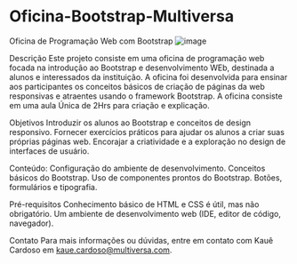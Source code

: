 # Oficina-Bootstrap-Multiversa

Oficina de Programação Web com Bootstrap
![image](https://github.com/Kaue-Cardoso/Oficina-Bootstrap-Multiversa/assets/54649009/9a1897ad-4e5f-4ba0-bd97-338884ff74a9)

Descrição
Este projeto consiste em uma oficina de programação web focada na introdução ao Bootstrap e desenvolvimento WEb, destinada a alunos e interessados da instituição. A oficina foi desenvolvida para ensinar aos participantes os conceitos básicos de criação de páginas da web responsivas e atraentes usando o framework Bootstrap. A oficina consiste em uma aula Única de 2Hrs para criação e explicação.

Objetivos
Introduzir os alunos ao Bootstrap e conceitos de design responsivo.
Fornecer exercícios práticos para ajudar os alunos a criar suas próprias páginas web.
Encorajar a criatividade e a exploração no design de interfaces de usuário.

Conteúdo:
Configuração do ambiente de desenvolvimento.
Conceitos básicos do Bootstrap.
Uso de componentes prontos do Bootstrap.
Botões, formulários e tipografia.

Pré-requisitos
Conhecimento básico de HTML e CSS é útil, mas não obrigatório.
Um ambiente de desenvolvimento web (IDE, editor de código, navegador).

Contato
Para mais informações ou dúvidas, entre em contato com Kauê Cardoso em kaue.cardoso@multiversa.com.
